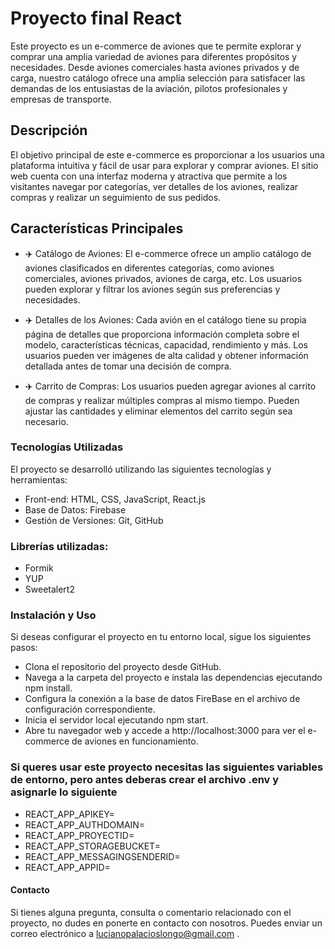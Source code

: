 # Proyecto final React
Este proyecto es un e-commerce de aviones que te permite explorar y comprar una amplia variedad de aviones para diferentes propósitos y necesidades. Desde aviones comerciales hasta aviones privados y de carga, nuestro catálogo ofrece una amplia selección para satisfacer las demandas de los entusiastas de la aviación, pilotos profesionales y empresas de transporte.

## Descripción
El objetivo principal de este e-commerce es proporcionar a los usuarios una plataforma intuitiva y fácil de usar para explorar y comprar aviones. El sitio web cuenta con una interfaz moderna y atractiva que permite a los visitantes navegar por categorías, ver detalles de los aviones, realizar compras y realizar un seguimiento de sus pedidos.

## Características Principales
- ✈️ Catálogo de Aviones: El e-commerce ofrece un amplio catálogo de aviones clasificados en diferentes categorías, como aviones comerciales, aviones privados, aviones de carga, etc. Los usuarios pueden explorar y filtrar los aviones según sus preferencias y necesidades.

- ✈️ Detalles de los Aviones: Cada avión en el catálogo tiene su propia página de detalles que proporciona información completa sobre el modelo, características técnicas, capacidad, rendimiento y más. Los usuarios pueden ver imágenes de alta calidad y obtener información detallada antes de tomar una decisión de compra.

- ✈️ Carrito de Compras: Los usuarios pueden agregar aviones al carrito de compras y realizar múltiples compras al mismo tiempo. Pueden ajustar las cantidades y eliminar elementos del carrito según sea necesario.

### Tecnologías Utilizadas
El proyecto se desarrolló utilizando las siguientes tecnologías y herramientas:

- Front-end: HTML, CSS, JavaScript, React.js
- Base de Datos: Firebase
- Gestión de Versiones: Git, GitHub

### Librerías utilizadas:
- Formik
- YUP
- Sweetalert2

### Instalación y Uso
Si deseas configurar el proyecto en tu entorno local, sigue los siguientes pasos:

- Clona el repositorio del proyecto desde GitHub.
- Navega a la carpeta del proyecto e instala las dependencias ejecutando npm install.
- Configura la conexión a la base de datos FireBase en el archivo de configuración correspondiente.
- Inicia el servidor local ejecutando npm start.
- Abre tu navegador web y accede a http://localhost:3000 para ver el e-commerce de aviones en funcionamiento.

### Si queres usar este proyecto necesitas las siguientes variables de entorno, pero antes deberas crear el archivo .env y asignarle lo siguiente
- REACT_APP_APIKEY=
- REACT_APP_AUTHDOMAIN=
- REACT_APP_PROYECTID=
- REACT_APP_STORAGEBUCKET=
- REACT_APP_MESSAGINGSENDERID=
- REACT_APP_APPID=

#### Contacto
Si tienes alguna pregunta, consulta o comentario relacionado con el proyecto, no dudes en ponerte en contacto con nosotros. Puedes enviar un correo electrónico a lucianopalacioslongo@gmail.com .